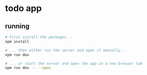 # todo app

## running

```bash
# First install the packages...
npm install

# ... then either run the server and open it manually...
npm run dev

# ... or start the server and open the app in a new browser tab
npm run dev -- --open
```
